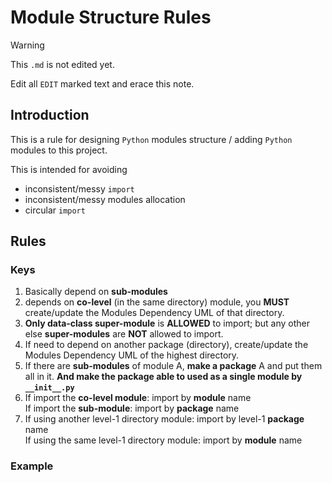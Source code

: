 # Module Structure Rules

> [!WARNING]
> This `.md` is not edited yet.
>
> Edit all `EDIT` marked text and erace this note.

## Introduction

This is a rule for designing `Python` modules structure / adding `Python` modules to this project.

This is intended for avoiding

- inconsistent/messy `import`
- inconsistent/messy modules allocation
- circular `import`

## Rules

### Keys

1. Basically depend on **sub-modules**
2. depends on **co-level** (in the same directory) module, you **MUST** create/update the Modules Dependency UML of that directory.
3. **Only data-class super-module** is **ALLOWED** to import; but any other else **super-modules** are **NOT** allowed to import.
4. If need to depend on another package (directory), create/update the Modules Dependency UML of the highest directory.
5. If there are **sub-modules** of module A, **make a package** A and put them all in it. **And make the package able to used as a single module by `__init__.py`**
6. If import the **co-level module**: import by **module** name  
   If import the **sub-module**: import by **package** name
7. If using another level-1 directory module: import by level-1 **package** name  
   If using the same level-1 directory module: import by **module** name

### Example
